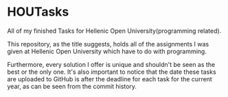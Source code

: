 # HOUTasks
All of my finished Tasks for Hellenic Open University(programming related).

This repository, as the title suggests, holds all of the assignments I was given at Hellenic Open University which have to do with programming.

Furthermore, every solution I offer is unique and shouldn't be seen as the best or the only one. It's also important to notice that the date these tasks are uploaded to GitHub is after the deadline for each task for the current year, as can be seen from the commit history.
